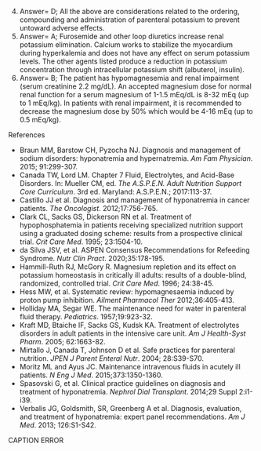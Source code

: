 <a id='9623b6d0-1464-4016-89c4-e9e0d2197ca7'></a>

4. Answer= D; All the above are considerations related to the ordering, compounding and administration of parenteral potassium to prevent untoward adverse effects.
5. Answer= A; Furosemide and other loop diuretics increase renal potassium elimination. Calcium works to stabilize the myocardium during hyperkalemia and does not have any effect on serum potassium levels. The other agents listed produce a reduction in potassium concentration through intracellular potassium shift (albuterol, insulin).
6. Answer= B; The patient has hypomagnesemia and renal impairment (serum creatinine 2.2 mg/dL). An accepted magnesium dose for normal renal function for a serum magnesium of 1-1.5 mEq/dL is 8-32 mEq (up to 1 mEq/kg). In patients with renal impairment, it is recommended to decrease the magnesium dose by 50% which would be 4-16 mEq (up to 0.5 mEq/kg).

<a id='b0fabd72-4eca-45d1-a315-bfe49c349481'></a>

References
* Braun MM, Barstow CH, Pyzocha NJ. Diagnosis and management of sodium disorders: hyponatremia and hypernatremia. _Am Fam Physician_. 2015; 91:299-307.
* Canada TW, Lord LM. Chapter 7 Fluid, Electrolytes, and Acid-Base Disorders. In: Mueller CM, ed. _The A.S.P.E.N. Adult Nutrition Support Core Curriculum_. 3rd ed. Maryland: A.S.P.E.N.; 2017:113-37.
* Castillo JJ et al. Diagnosis and management of hyponatremia in cancer patients. _The Oncologist_. 2012;17:756-765.
* Clark CL, Sacks GS, Dickerson RN et al. Treatment of hypophosphatemia in patients receiving specialized nutrition support using a graduated dosing scheme: results from a prospective clinical trial. _Crit Care Med_. 1995; 23:1504-10.
* da Silva JSV, et al. ASPEN Consensus Recommendations for Refeeding Syndrome. _Nutr Clin Pract_. 2020;35:178-195.
* Hammill-Ruth RJ, McGory R. Magnesium repletion and its effect on potassium homeostasis in critically ill adults: results of a double-blind, randomized, controlled trial. _Crit Care Med_. 1996; 24:38-45.
* Hess MW, et al. Systematic review: hypomagnesaemia induced by proton pump inhibition. _Ailment Pharmacol Ther_ 2012;36:405-413.
* Holliday MA, Segar WE. The maintenance need for water in parenteral fluid therapy. _Pediatrics_. 1957;19:923-32.
* Kraft MD, Btaiche IF, Sacks GS, Kudsk KA. Treatment of electrolytes disorders in adult patients in the intensive care unit. _Am J Health-Syst Pharm_. 2005; 62:1663-82.
* Mirtallo J, Canada T, Johnson D et al. Safe practices for parenteral nutrition. _JPEN J Parent Enteral Nutr_. 2004; 28:S39-S70.
* Moritz ML and Ayus JC. Maintenance intravenous fluids in acutely ill patients. _N Eng J Med_. 2015;373:1350-1360.
* Spasovski G, et al. Clinical practice guidelines on diagnosis and treatment of hyponatremia. _Nephrol Dial Transplant_. 2014;29 Suppl 2:i1-i39.
* Verbalis JG, Goldsmith, SR, Greenberg A et al. Diagnosis, evaluation, and treatment of hyponatremia: expert panel recommendations. _Am J Med_. 2013; 126:S1-S42.

<a id='929d47e8-18d0-4c89-a0f0-b59f6c0bc320'></a>

CAPTION ERROR